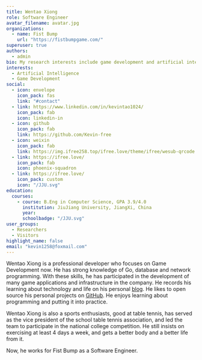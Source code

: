 ```yaml
---
title: Wentao Xiong
role: Software Engineer
avatar_filename: avatar.jpg
organizations:
  - name: Fist Bump
    url: "https://fistbumpgame.com/"
superuser: true
authors:
  - admin
bio: My research interests include game development and artificial intelligence.
interests:
  - Artificial Intelligence
  - Game Development
social:
  - icon: envelope
    icon_pack: fas
    link: "#contact"
  - link: https://www.linkedin.com/in/kevintao1024/
    icon_pack: fab
    icon: linkedin-in
  - icon: github
    icon_pack: fab
    link: https://github.com/Kevin-free
  - icon: weixin
    icon_pack: fab
    link: https://img.ifree258.top/ifree.love/theme/ifree/wesub-qrcode.png
  - link: https://ifree.love/
    icon_pack: fab
    icon: phoenix-squadron
  - link: https://ifree.love/
    icon_pack: custom
    icon: "/JJU.svg"
education:
  courses:
    - course: B.Eng in Computer Science, GPA 3.9/4.0
      institution: JiuJiang University, JiangXi, China
      year:
      schoolbadge: "/JJU.svg"
user_groups:
  - Researchers
  - Visitors
highlight_name: false
email: "kevin1258@foxmail.com"
---
```


Wentao Xiong is a professional developer who focuses on Game Development now. He has strong knowledge of Go, database and network programming. With these skills, he has participated in the development of many game applications and infrastructure in the company. He records his learning about technology and life on his personal [blog](https://ifree.love). He likes to open source his personal projects on [GitHub](https://github.com/Kevin-free). He enjoys learning about programming and putting it into practice.

Wentao Xiong is also a sports enthusiasts, good at table tennis, has served as the vice president of the school table tennis association, and led the team to participate in the national college competition. He still insists on exercising at least 4 days a week, and gets a better body and a better life from it.

Now, he works for Fist Bump as a Software Engineer.
